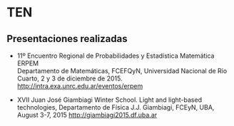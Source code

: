 # TEN

## Presentaciones realizadas

* 11º Encuentro Regional de Probabilidades y Estadística Matemática ERPEM  
Departamento de Matemáticas, FCEFQyN, Universidad Nacional de Río Cuarto, 2 y 3 
de diciembre de 2015. http://intra.exa.unrc.edu.ar/eventos/erpem


* XVII Juan José Giambiagi Winter School.
Light and light-based technologies, Departamento de Física J.J. Giambiagi, FCEyN, UBA, August 3-7, 2015
http://giambiagi2015.df.uba.ar

